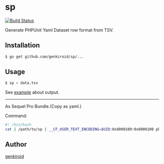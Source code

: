 # sp

[![Build Status](https://travis-ci.org/genkiroid/sp.svg?branch=master)](https://travis-ci.org/genkiroid/sp)

Generate PHPUnit Yaml Dataset row format from TSV.

## Installation

```sh
$ go get github.com/genkiroid/sp/...
```

## Usage

```sh
$ sp < data.tsv
```

See [example](https://github.com/genkiroid/sp/blob/master/sp_test.go) about output.

---

As Sequel Pro Bundle.(Copy as yaml.)

Command:

```sh
#! /bin/bash
cat | /path/to/sp | __CF_USER_TEXT_ENCODING=$UID:0x8000100:0x8000100 pbcopy
```

## Author

[genkiroid](https://github.com/genkiroid)

